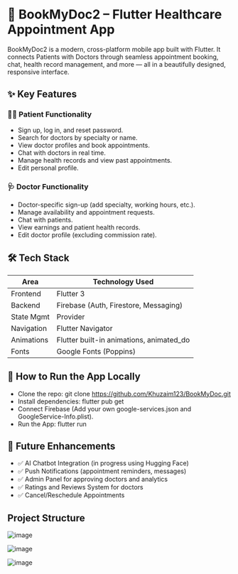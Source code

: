 # 📱 BookMyDoc2 – Flutter Healthcare Appointment App
BookMyDoc2 is a modern, cross-platform mobile app built with Flutter. It connects Patients with Doctors through seamless appointment booking, chat, health record management, and more — all in a beautifully designed, responsive interface.
## ✨ Key Features

### 👨‍⚕️ Patient Functionality

- Sign up, log in, and reset password.
- Search for doctors by specialty or name.
- View doctor profiles and book appointments.
- Chat with doctors in real time.
- Manage health records and view past appointments.
- Edit personal profile.

### 🩺 Doctor Functionality

- Doctor-specific sign-up (add specialty, working hours, etc.).
- Manage availability and appointment requests.
- Chat with patients.
- View earnings and patient health records.
- Edit doctor profile (excluding commission rate).

## 🛠️ Tech Stack
| Area       | Technology Used                           |
| ---------- | ----------------------------------------- |
| Frontend   | Flutter 3                                 |
| Backend    | Firebase (Auth, Firestore, Messaging)     |
| State Mgmt | Provider                                  |
| Navigation | Flutter Navigator                         |
| Animations | Flutter built-in animations, animated\_do |
| Fonts      | Google Fonts (Poppins)                    |

## 🔧 How to Run the App Locally

- Clone the repo: git clone https://github.com/Khuzaim123/BookMyDoc.git
- Install dependencies: flutter pub get
- Connect Firebase (Add your own google-services.json and GoogleService-Info.plist).
- Run the App: flutter run

## 🚀 Future Enhancements

- ✅ AI Chatbot Integration (in progress using Hugging Face)
- ✅ Push Notifications (appointment reminders, messages)
- ✅ Admin Panel for approving doctors and analytics
- ✅ Ratings and Reviews System for doctors
- ✅ Cancel/Reschedule Appointments

## Project Structure

![image](https://github.com/user-attachments/assets/71f41343-8f30-4c99-9b77-2ceb49d11c8c)

![image](https://github.com/user-attachments/assets/2887ecd9-a3b1-4c7a-9ba7-fa26f9fe9ed6)

![image](https://github.com/user-attachments/assets/659043bc-3735-47d4-8a8b-b65f3e560829)
